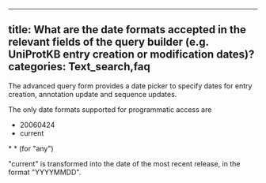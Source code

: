 
---
title: What are the date formats accepted in the relevant fields of the query builder (e.g. UniProtKB entry creation or modification dates)?
categories: Text_search,faq
---

The advanced query form provides a date picker to specify dates for entry creation, annotation update and sequence updates.

The only date formats supported for programmatic access are

*   20060424
*   current

\* \* (for "any")  
  

"current" is transformed into the date of the most recent release, in the format "YYYYMMDD".
        